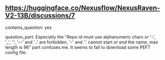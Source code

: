 ## https://huggingface.co/Nexusflow/NexusRaven-V2-13B/discussions/7

contains_question: yes

question_part: Especially the "Repo id must use alphanumeric chars or '-', '_', '.', '--' and '..' are forbidden, '-' and '.' cannot start or end the name, max length is 96" part confuses me. It seems to fail to download some PEFT config file.